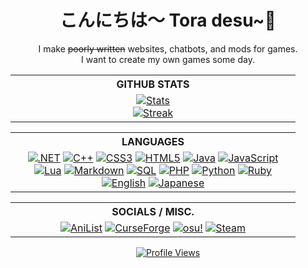 <h1 align="center">こんにちは〜 Tora desu~🐯</h1>
<p align="center">I make <strike>poorly written</strike> websites, chatbots, and mods for games.<br />I want to create my own games some day.</p>

<!-- -------------------------------- Stats / Streak -------------------------------- -->

<table align="center">
  <tr>
    <th align="center">GITHUB STATS</th>
  </tr>
  <tr>
    <td align="center" width="440px">
      <a href="https://github.com/anuraghazra/github-readme-stats">
        <picture>
          <source media="(prefers-color-scheme: dark)" srcset="https://github-readme-stats.vercel.app/api?username=TehSeph&theme=github_dark&show_icons=true&rank_icon=github" />
          <source media="(prefers-color-scheme: light)" srcset="https://github-readme-stats.vercel.app/api?username=TehSeph&show_icons=true&rank_icon=github" />
          <img alt="Stats" src="https://github-readme-stats.vercel.app/api?username=TehSeph" />
        </picture>
      </a>
      <br />
      <a href="https://github.com/denvercoder1/github-readme-streak-stats">
        <picture>
          <source media="(prefers-color-scheme: dark)" srcset="https://github-readme-streak-stats.herokuapp.com?user=TehSeph&theme=github-dark-blue" />
          <source media="(prefers-color-scheme: light)" srcset="https://github-readme-streak-stats.herokuapp.com?user=TehSeph" />
          <img alt="Streak" src="https://github-readme-streak-stats.herokuapp.com?user=TehSeph" />
        </picture>
      </a>
    </td>
  </tr>
</table>

<!-- -------------------------------- Tools / Frameworks -------------------------------- -->

<!-- Soon :tm: -->

<!-- -------------------------------- Languages -------------------------------- -->

<table align="center">
  <tr>
    <th align="center">LANGUAGES</th>
  </tr>
  <tr>
    <td align="center" width="440px">
      <a href="#"><img alt=".NET" src="https://img.shields.io/badge/C%23-%23512BD4?style=for-the-badge"></a>
      <a href="#"><img alt="C++" src="https://img.shields.io/badge/C%2B%2B-%2300599C?style=for-the-badge"></a>
      <a href="#"><img alt="CSS3" src="https://img.shields.io/badge/CSS-%231572B6?style=for-the-badge"></a>
      <a href="#"><img alt="HTML5" src="https://img.shields.io/badge/HTML-%23E34F26?style=for-the-badge"></a>
      <a href="#"><img alt="Java" src="https://img.shields.io/badge/Java-%230769AD?style=for-the-badge"></a>
      <a href="#"><img alt="JavaScript" src="https://img.shields.io/badge/JavaScript-%23F7DF1E?style=for-the-badge"></a>
      <a href="#"><img alt="Lua" src="https://img.shields.io/badge/Lua-%232C2D72?style=for-the-badge"></a>
      <a href="#"><img alt="Markdown" src="https://img.shields.io/badge/Markdown-%23000000?style=for-the-badge"></a><!-- lol Irony -->
      <a href="#"><img alt="SQL" src="https://img.shields.io/badge/SQL-%234479A1?style=for-the-badge"></a>
      <a href="#"><img alt="PHP" src="https://img.shields.io/badge/PHP-%23777BB4?style=for-the-badge"></a>
      <a href="#"><img alt="Python" src="https://img.shields.io/badge/Python-%233776AB?style=for-the-badge"></a>
      <a href="#"><img alt="Ruby" src="https://img.shields.io/badge/Ruby-%23CC342D?style=for-the-badge"></a>
      <br />
      <a href="#"><img alt="English" src="https://img.shields.io/badge/English-%23555555?style=for-the-badge"></a><!-- Native langauge, Me is can very fluent! -->
      <a href="#"><img alt="Japanese" src="https://img.shields.io/badge/日本語-%23555555?style=for-the-badge"></a><!-- 15+ years self-taught, 私は日本語がまだ下手です。外人です。 -->
      <!--a href="#"><img alt="German" src="https://img.shields.io/badge/Deutsch-%23555555?style=for-the-badge"></a><!-- 3 years highschool, Nicht gut. -->
    </td>
  </tr>
</table>

<!-- -------------------------------- Socials / Misc. -------------------------------- -->

<table align="center">
  <tr>
    <th align="center">SOCIALS / MISC.</th>
  </tr>
  <tr>
    <td align="center" width="440px">
      <!--a href=""><img alt="Discord" src="https://img.shields.io/badge/Discord-%235865F2?style=for-the-badge"></a-->
      <!--a href=""><img alt="Facebook" src="https://img.shields.io/badge/Facebook-%230866FF?style=for-the-badge"></a-->
      <!--a href=""><img alt="X(Twitter)" src="https://img.shields.io/badge/X(Twitter)-%23000000?style=for-the-badge"></a-->
      <!--a href=""><img alt="YouTube" src="https://img.shields.io/badge/YouTube-%23FF0000?style=for-the-badge"></a-->
      <!--a href=""><img alt="Twitch" src="https://img.shields.io/badge/Twitch-%239146FF?style=for-the-badge"></a-->
      <a href="https://anilist.co/user/Toranaado/"><img alt="AniList" src="https://img.shields.io/badge/AniList-%2302A9FF?style=for-the-badge&logo=anilist&logoColor=%23FFFFFF"></a>
      <a href="https://www.curseforge.com/members/tehseph"><img alt="CurseForge" src="https://img.shields.io/badge/CurseForge-%23F16436?style=for-the-badge&logo=curseforge&logoColor=%23FFFFFF"></a>
      <!--a href=""><img alt="Modrinth" src="https://img.shields.io/badge/Modrinth-%2300AF5C?style=for-the-badge"></a-->
      <!--a href=""><img alt="Nexus" src="https://img.shields.io/badge/Nexus-%23E6832B?style=for-the-badge"></a-->
      <a href="https://osu.ppy.sh/users/1482744"><img alt="osu!" src="https://img.shields.io/badge/osu!-%23FF66AA?style=for-the-badge&logo=osu&logoColor=%23FFFFFF"></a>
      <a href="https://steamcommunity.com/id/tehseph/"><img alt="Steam" src="https://img.shields.io/badge/Steam-%23000000?style=for-the-badge&logo=steam&logoColor=%23FFFFFF"></a>
      <!--a href=""><img alt="Patreon" src="https://img.shields.io/badge/Patreon-%23000000?style=for-the-badge"></a-->
      <!--a href=""><img alt="PayPal" src="https://img.shields.io/badge/PayPal-%23003087?style=for-the-badge"></a-->
      <!--a href=""><img alt="Ko-fi" src="https://img.shields.io/badge/Ko--fi-%23FF5E5B?style=for-the-badge"></a-->
    </td>
  </tr>
</table>

<!-- -------------------------------- Profile Views -------------------------------- -->

<p align="center">
  <a href="https://github.com/antonkomarev/github-profile-views-counter">
    <img alt="Profile Views" src="https://komarev.com/ghpvc/?username=TehSeph&color=orange&style=for-the-badge" />
  </a>
</p>
